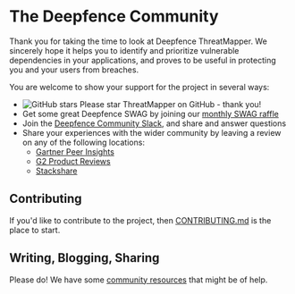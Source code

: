 # The Deepfence Community

Thank you for taking the time to look at Deepfence ThreatMapper.  We sincerely hope it helps you to identify and prioritize vulnerable dependencies in your applications, and proves to be useful in protecting you and your users from breaches.

You are welcome to show your support for the project in several ways:

 * ![GitHub stars](https://img.shields.io/github/stars/deepfence/ThreatMapper) Please star ThreatMapper on GitHub - thank you!
 * Get some great Deepfence SWAG by joining our [monthly SWAG raffle](https://go.deepfence.io/community-monthly-swag-sign-up)
 * Join the [Deepfence Community Slack](https://join.slack.com/t/deepfence-community/shared_invite/zt-podmzle9-5X~qYx8wMaLt9bGWwkSdgQ), and share and answer questions
 * Share your experiences with the wider community by leaving a review on any of the following locations:
   * [Gartner Peer Insights](https://gtnr.io/b4L6DCx31)
   * [G2 Product Reviews](https://www.g2.com/products/threatmapper/reviews)
   * [Stackshare](https://stackshare.io/deepfence-threatmapper)

## Contributing

If you'd like to contribute to the project, then [CONTRIBUTING.md](https://github.com/deepfence/ThreatMapper/blob/master/CONTRIBUTING.md) is the place to start.

## Writing, Blogging, Sharing

Please do!  We have some [community resources](https://drive.google.com/drive/u/1/folders/1LWi4tl-RCuxSi6FyMBTFlT16wECk4HI0) that might be of help.
